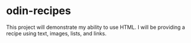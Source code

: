 # odin-recipes

This project will demonstrate my ability to use HTML. I will be providing a recipe using text, images, lists, and links. 